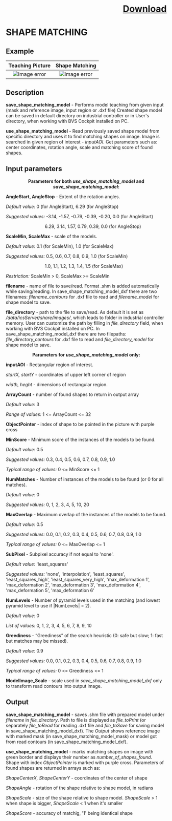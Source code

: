 # <p align="right"><a class="github-button" aria-label="Download ntkme/github-buttons on GitHub" href="https://github.com/Balluff-BVS/halconscripts/raw/master/Matching/ShapeMatching/shape_matching.zip" data-icon="octicon-cloud-download">Download</a></p>

SHAPE MATCHING
==============

## Example

Teaching Picture             | Shape Matching
:-------------------------:|:-------------------------:
![Image error](https://github.com/Balluff-BVS/halconscripts/blob/master/Matching/ShapeMatching/teach_image.PNG?raw=true)  |  ![Image error](https://github.com/Balluff-BVS/halconscripts/blob/master/Matching/ShapeMatching/search_image.PNG?raw=true)

Description
-----------

**save_shape_matching_model** - Performs model teaching from given input (mask and reference image, input region or .dxf file) 
Created shape model can be saved in default directory on industrial controller or in User's directory, when working with BVS Cockpit installed on PC.

**use_shape_matching_model** - Read previously saved shape model from specific directory and uses it to find matching shapes on image.
Image is searched in given region of interest - *inputAOI*.
Get parameters such as: center coordinates, rotation angle, scale and matching score of found shapes. 

Input parameters
----------------

<p align="center"><b>
  Parameters for both <i>use_shape_matching_model</i> and <i>save_shape_matching_model</i>:
</b></p>

**AngleStart, AngleStop** - Extent of the rotation angles.

*Default value:* 0 (for AngleStart), 6.29 (for AngleStop)

*Suggested values:* -3.14, -1.57, -0.79, -0.39, -0.20, 0.0 (for AngleStart)

&nbsp;&nbsp;&nbsp;&nbsp;&nbsp;&nbsp;&nbsp;&nbsp;&nbsp;&nbsp;&nbsp;&nbsp;&nbsp;&nbsp;&nbsp;&nbsp;&nbsp;&nbsp;&nbsp;&nbsp;&nbsp;&nbsp;&nbsp;&nbsp;&nbsp;&nbsp;&nbsp;&nbsp;&nbsp;&nbsp;
6.29, 3.14, 1.57, 0.79, 0.39, 0.0 (for AngleStop)

**ScaleMin, ScaleMax** - scale of the models.

*Default value:* 0.1 (for ScaleMin), 1.0 (for ScaleMax)

*Suggested values:* 0.5, 0.6, 0.7, 0.8, 0.9, 1.0 (for ScaleMin)
  
&nbsp;&nbsp;&nbsp;&nbsp;&nbsp;&nbsp;&nbsp;&nbsp;&nbsp;&nbsp;&nbsp;&nbsp;&nbsp;&nbsp;&nbsp;&nbsp;&nbsp;&nbsp;&nbsp;&nbsp;&nbsp;&nbsp;&nbsp;&nbsp;&nbsp;&nbsp;&nbsp;&nbsp;&nbsp;&nbsp;
1.0, 1.1, 1.2, 1.3, 1.4, 1.5 (for ScaleMax)

*Restriction:* ScaleMin > 0, ScaleMax >= ScaleMin

**filename** - name of file to save/read. Format .shm is added automatically while saving/reading. In save_shape_matching_model_dxf there are two filenames: *filename_contours* for .dxf file to read and *filename_model* for shape model to save.

**file_directory** - path to the file to save/read. As default it is set as */data/icsServer/share/images/*, 
which leads to folder in industrial controller memory. User can customize the path by filling in *file_directory* field, when working 
with BVS Cockpit installed on PC. In save_shape_matching_model_dxf there are two filepaths: *file_directory_contours* for .dxf file to read and *file_directory_model* for shape model to save.

<p align="center"><b>
  Parameters for <i>use_shape_matching_model</i> only:
</b></p>

**inputAOI** - Rectangular region of interest.

*startX, startY* - coordinates of upper left corner of region

*width, heght* - dimensions of rectangular region.

**ArrayCount** - number of found shapes to return in output array

*Default value:* 3

*Range of values:* 1 <= ArrayCount <= 32

**ObjectPointer** - index of shape to be pointed in the picture with purple cross

**MinScore** - Minimum score of the instances of the models to be found.

*Default value:* 0.5

*Suggested values:* 0.3, 0.4, 0.5, 0.6, 0.7, 0.8, 0.9, 1.0

*Typical range of values:* 0 <= MinScore <= 1

**NumMatches** - Number of instances of the models to be found (or 0 for all matches).

*Default value:* 0

*Suggested values:* 0, 1, 2, 3, 4, 5, 10, 20

**MaxOverlap** - Maximum overlap of the instances of the models to be found.

*Default value:* 0.5

*Suggested values:* 0.0, 0.1, 0.2, 0.3, 0.4, 0.5, 0.6, 0.7, 0.8, 0.9, 1.0

*Typical range of values:* 0 <= MaxOverlap <= 1

**SubPixel** - Subpixel accuracy if not equal to 'none'.

*Default value:* 'least_squares'

*Suggested values:* 'none', 'interpolation', 'least_squares', 'least_squares_high', 'least_squares_very_high', 'max_deformation 1', 'max_deformation 2', 'max_deformation 3', 'max_deformation 4', 'max_deformation 5', 'max_deformation 6'

**NumLevels** - Number of pyramid levels used in the matching (and lowest pyramid level to use if |NumLevels| = 2).

*Default value:* 0

*List of values:* 0, 1, 2, 3, 4, 5, 6, 7, 8, 9, 10

**Greediness** - “Greediness” of the search heuristic (0: safe but slow; 1: fast but matches may be missed).

*Default value:* 0.9

*Suggested values:* 0.0, 0.1, 0.2, 0.3, 0.4, 0.5, 0.6, 0.7, 0.8, 0.9, 1.0

*Typical range of values:* 0 <= Greediness <= 1

**ModelImage_Scale** - scale used in *save_shape_matching_model_dxf* only to transform read contours into output image.

Output
-------

**save_shape_matching_model** - saves .shm file with prepared model under *filename* in *file_directory*. Path to file is displayed as *file_toPrint* (or separately *file_toRead* for reading .dxf file and *file_toSave* for saving model in save_shape_matching_model_dxf). The *Output* shows reference image with marked mask (in save_shape_matching_model_mask) or model got from read contours (in save_shape_matching_model_dxf).

**use_shape_matching_model** - marks matching shapes on image with green border and displays their number as *number_of_shapes_found*. Shape with index *ObjectPointer* is marked with purple cross. Parameters of found shapes are returned in arrays such as:

*ShapeCenterX, ShapeCenterY* - coordinates of the center of shape

*ShapeAngle* - rotation of the shape relative to shape model, in radians 

*ShapeScale* - size of the shape relative to shape model. *ShapeScale* > 1 when shape is bigger, *ShapeScale* < 1 when it's smaller

*ShapeScore* - accuracy of matchig, '1' being identical shape

